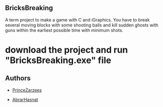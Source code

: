 ## BricksBreaking
A term project to make a game with C and iGraphics. You have to break several moving blocks with some shooting balls and kill sudden ghosts with guns within the earliest possible time with minimum shots.

# download the project and run "BricksBreaking.exe" file
## Authors

- [PrinceZarzees](https://github.com/PrinceZarzees)
* [AbrarHasnat](https://github.com/abrarhasanat)
